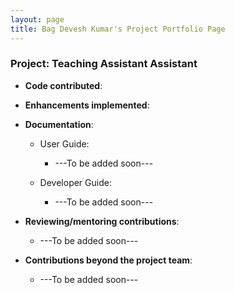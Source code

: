 ```yaml
---
layout: page
title: Bag Devesh Kumar's Project Portfolio Page
---
```


### Project: Teaching Assistant Assistant

- **Code contributed**:

- **Enhancements implemented**:

- **Documentation**:

    - User Guide:

        - ---To be added soon---

    - Developer Guide:
        - ---To be added soon---

- **Reviewing/mentoring contributions**:
    - ---To be added soon---
- **Contributions beyond the project team**:
    - ---To be added soon---
